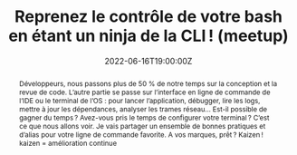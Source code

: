 ---
title: Reprenez le contrôle de votre bash en étant un ninja de la CLI ! (meetup)

event: Café DevOps
event_url: https://www.meetup.com/cafe-devops-lyon/events/286450995/

location: Lyon (EPITECH)
address:
  street: 2 Rue du Professeur Charles Appleton
  city: Lyon
  region: RA
  postcode: '69007'
  country: France

summary: Les derniers outils à la mode pour votre terminal
abstract: "Développeurs, nous passons plus de 50 % de notre temps sur la conception et la revue de code. L’autre partie se passe sur l’interface en ligne de commande de l’IDE ou le terminal de l’OS : pour lancer l’application, débugger, lire les logs, mettre à jour les dépendances, analyser les trames réseau… Est-il possible de gagner du temps ? Avez-vous pris le temps de configurer votre terminal ? C’est ce que nous allons voir. Je vais partager un ensemble de bonnes pratiques et d’alias pour votre ligne de commande favorite. A vos marques, prêt ? Kaizen ! kaizen = amélioration continue"

date: "2022-06-16T19:00:00Z"
date_end: "2022-06-16T20:30:00Z"
all_day: false

publishDate: "2022-06-14T00:00:00Z"

authors: [David Aparicio]
tags: [SRE, Quickie, CLI]

featured: false

image:
  caption: 'Crédits: [**Meetup**](https://www.meetup.com/cafe-devops-lyon/events/286450995/)'
  focal_point: Right

links:
- icon: comments
  icon_pack: fas
  name: Avis
  url: https://s.42l.fr/cafedevlyon
url_code: ""
url_pdf: ""
url_slides: "talks/CafeDevOps2022_Cli.pdf"
url_video: ""

slides: ""
projects: []
---